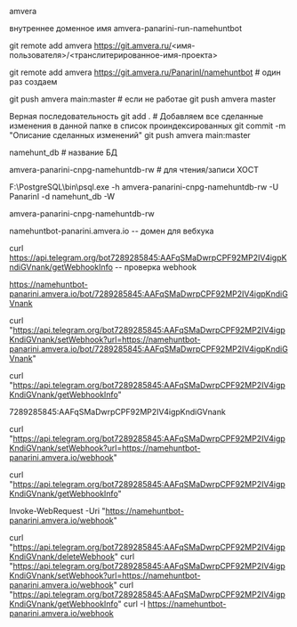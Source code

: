amvera 

внутреннее доменное имя amvera-panarini-run-namehuntbot

git remote add amvera https://git.amvera.ru/<имя-пользователя>/<транслитерированное-имя-проекта>

git remote add amvera https://git.amvera.ru/PanarinI/namehuntbot # один раз создаем

git push amvera main:master # если не работае git push amvera master


Верная последовательность
git add . # Добавляем все сделанные изменения в данной папке в список проиндексированных
git commit -m "Описание сделанных изменений"
git push amvera main:master


namehunt_db # название БД

amvera-panarini-cnpg-namehuntdb-rw # для чтения/записи ХОСТ

F:\PostgreSQL\bin\psql.exe -h amvera-panarini-cnpg-namehuntdb-rw -U PanarinI -d namehunt_db -W

amvera-panarini-cnpg-namehuntdb-rw


namehuntbot-panarini.amvera.io -- домен для вебхука

curl https://api.telegram.org/bot7289285845:AAFqSMaDwrpCPF92MP2IV4igpKndiGVnank/getWebhookInfo -- проверка webhook
 

https://namehuntbot-panarini.amvera.io/bot/7289285845:AAFqSMaDwrpCPF92MP2IV4igpKndiGVnank

curl "https://api.telegram.org/bot7289285845:AAFqSMaDwrpCPF92MP2IV4igpKndiGVnank/setWebhook?url=https://namehuntbot-panarini.amvera.io/bot/7289285845:AAFqSMaDwrpCPF92MP2IV4igpKndiGVnank"


curl "https://api.telegram.org/bot7289285845:AAFqSMaDwrpCPF92MP2IV4igpKndiGVnank/getWebhookInfo"


7289285845:AAFqSMaDwrpCPF92MP2IV4igpKndiGVnank


curl "https://api.telegram.org/bot7289285845:AAFqSMaDwrpCPF92MP2IV4igpKndiGVnank/setWebhook?url=https://namehuntbot-panarini.amvera.io/webhook"


curl "https://api.telegram.org/bot7289285845:AAFqSMaDwrpCPF92MP2IV4igpKndiGVnank/getWebhookInfo"


Invoke-WebRequest -Uri "https://namehuntbot-panarini.amvera.io/webhook"





curl "https://api.telegram.org/bot7289285845:AAFqSMaDwrpCPF92MP2IV4igpKndiGVnank/deleteWebhook"
curl "https://api.telegram.org/bot7289285845:AAFqSMaDwrpCPF92MP2IV4igpKndiGVnank/setWebhook?url=https://namehuntbot-panarini.amvera.io/webhook"
curl "https://api.telegram.org/bot7289285845:AAFqSMaDwrpCPF92MP2IV4igpKndiGVnank/getWebhookInfo"
curl -I https://namehuntbot-panarini.amvera.io/webhook



